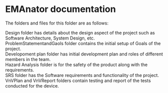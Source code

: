 # EMAnator documentation

The folders and files for this folder are as follows:

Design folder has details about the design aspect of the project such as Software Architecture, System Design, etc.<br />
ProblemStatementandGaols folder contains the initial setup of Goals of the project.<br />
Developoment plan folder has initial development plan and roles of different members in the team.<br />
Hazard Analysis folder is for the safety of the product along with the requirements.<br />
SRS folder has the Software requirements and functionality of the project.<br />
VnVPlan and VnVReport folders contain testing and report of the tests conducted for the device.<br />

